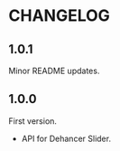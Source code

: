 <!-- Copyright 2022 Dehancer author. All rights reserved.
Use of this source code is governed by an Apache license
that can be found in the LICENSE file. -->

# CHANGELOG

## 1.0.1

Minor README updates.

## 1.0.0

First version.

- API for Dehancer Slider.
